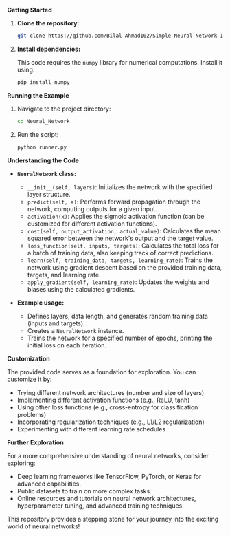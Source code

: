 **Getting Started**

1. **Clone the repository:**

   ```bash
   git clone https://github.com/Bilal-Ahmad102/Simple-Neural-Network-Implementation-in-Python 
   ```

2. **Install dependencies:**

   This code requires the `numpy` library for numerical computations. Install it using:

   ```bash
   pip install numpy
   ```

**Running the Example**

1. Navigate to the project directory:

   ```bash
   cd Neural_Network
   ```

2. Run the script:

   ```bash
   python runner.py
   ```

**Understanding the Code**

- **`NeuralNetwork` class:**
   - `__init__(self, layers)`: Initializes the network with the specified layer structure.
   - `predict(self, a)`: Performs forward propagation through the network, computing outputs for a given input.
   - `activation(x)`: Applies the sigmoid activation function (can be customized for different activation functions).
   - `cost(self, output_activation, actual_value)`: Calculates the mean squared error between the network's output and the target value.
   - `loss_function(self, inputs, targets)`: Calculates the total loss for a batch of training data, also keeping track of correct predictions.
   - `learn(self, training_data, targets, learning_rate)`: Trains the network using gradient descent based on the provided training data, targets, and learning rate.
   - `apply_gradient(self, learning_rate)`: Updates the weights and biases using the calculated gradients.

- **Example usage:**
   - Defines layers, data length, and generates random training data (inputs and targets).
   - Creates a `NeuralNetwork` instance.
   - Trains the network for a specified number of epochs, printing the initial loss on each iteration.

**Customization**

The provided code serves as a foundation for exploration. You can customize it by:

- Trying different network architectures (number and size of layers)
- Implementing different activation functions (e.g., ReLU, tanh)
- Using other loss functions (e.g., cross-entropy for classification problems)
- Incorporating regularization techniques (e.g., L1/L2 regularization)
- Experimenting with different learning rate schedules

**Further Exploration**

For a more comprehensive understanding of neural networks, consider exploring:

- Deep learning frameworks like TensorFlow, PyTorch, or Keras for advanced capabilities.
- Public datasets to train on more complex tasks.
- Online resources and tutorials on neural network architectures, hyperparameter tuning, and advanced training techniques.

This repository provides a stepping stone for your journey into the exciting world of neural networks!
